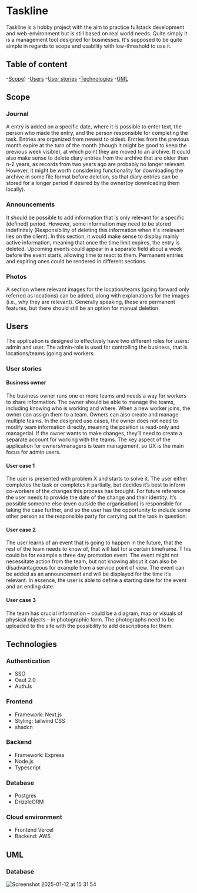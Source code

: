# Taskline

Taskline is a hobby project with the aim to practice fullstack development and web-environment but is still based on real world needs. Quite simply it is a management 
tool designed for businesses. It's supposed to be quite simple in regards to scope and usability with low-threshold to use it.


## Table of content

-[Scope](https://github.com/CuriousGeorg1/Taskline/tree/master#scope))
-[Users]([##users](https://github.com/CuriousGeorg1/Taskline/tree/master#users))
-[User stories](###user-stories)
-[Technologies](##Technologies)
-[UML](##UML)

## Scope

### Journal

A entry is added on a specific date, where it is possible to enter text, the person who made the entry, and the person 
responsible for completing the task. Entries are organized from newest to oldest. Entries from the previous month expire
at the turn of the month (though it might be good to keep the previous week visible), at which point they are moved
to an archive. It could also make sense to delete diary entries from the archive that are older than n-2 years, as records
from two years ago are probably no longer relevant. However, it might be worth considering functionality for downloading the
archive in some file format before deletion, so that diary entries can be stored for a longer period if desired by the owner(by downloading
them locally).

### Announcements

It should be possible to add information that is only relevant for a specific (defined) period. However, some information may 
need to be stored indefinitely (Responsibility of deleting this information when it's irrelevant lies on the client). In this 
section, it would make sense to display mainly active information, meaning that once the time limit expires, the entry is deleted.
Upcoming events could appear in a separate field about a week before the event starts, allowing time to react to them. Permanent
entries and expiring ones could be rendered in different sections.

### Photos

A section where relevant images for the location/teams (going forward only referred as locations) can be added, along with explanations 
for the images (i.e., why they are relevant). Generally speaking, these are permanent features, but there should still be an option for manual deletion.


## Users

The application is designed to effectively have two different roles for users: admin and user. The admin-role is used for controlling the business, that is 
locations/teams (going  and workers. 

### User stories

#### Business owner

The business owner runs one or more teams and needs a way for workers to share information. The owner should be able to manage the teams, including knowing 
who is working and where. When a new worker joins, the owner can assign them to a team. Owners can also create and manage multiple teams. In the designed use 
cases, the owner does not need to modify team information directly, meaning the position is read-only and managerial. If the owner wants to make changes, they’ll 
need to create a separate account for working with the teams. The key aspect of the application for owners/managers is team management, so UX is the main focus for admin users.

#### User case 1

The user is presented with problem X and starts to solve it. The user either completes the task or completes it partially, but decides it’s best to 
inform co-workers of the changes this process has brought. For future reference the user needs to provide the date of the change and their identity. 
It’s possible someone else (even outside the organisation) is responsible for taking the case further, and so the user has the opportunity to include 
some other person as the responsible party for carrying out the task in question. 


#### User case 2

The user learns of an event that is going to happen in the future, that the rest of the team needs to know of, that will last for a certain timeframe. T
his could be for example a three day promotion event. The event might not necessitate action from the team, but not knowing about it can also be disadvantageous 
for example from a service point of view. The event can be added as an announcement and will be displayed for the time it’s relevant. In essence, the user is 
able to define a starting date for the event and an ending date.

#### User case 3

The team has crucial information – could be a diagram, map or visuals of physical objects – in photographic form. The photographs need to be uploaded to the 
site with the possibility to add descriptions for them.

## Technologies

### Authentication

- SSO
- Oaut 2.0
- AuthJs

### Frontend

- Framework: Next.js
- Styling: tailwind CSS
- shadcn

### Backend

- Framework: Express
- Node.js
- Typescript

### Database

- Postgres
- DrizzleORM

### Cloud environment

- Frontend Vercel
- Backend: AWS

## UML

### Database


![Screenshot 2025-01-12 at 15 31 54](https://github.com/user-attachments/assets/a6f16161-963d-425b-9d8e-8f94791bd18a)






